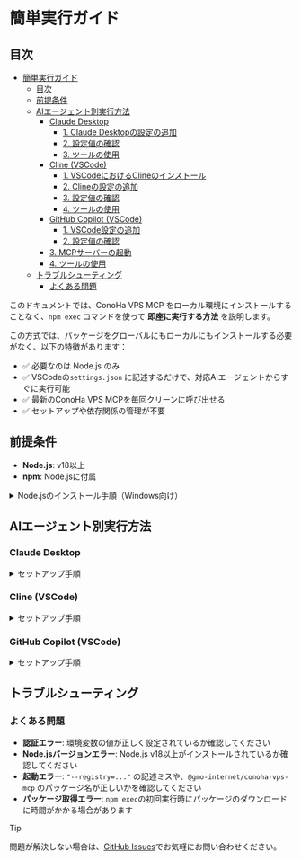 # 簡単実行ガイド

## 目次

- [簡単実行ガイド](#簡単実行ガイド)
  - [目次](#目次)
  - [前提条件](#前提条件)
  - [AIエージェント別実行方法](#aiエージェント別実行方法)
    - [Claude Desktop](#claude-desktop)
      - [1. Claude Desktopの設定の追加](#1-claude-desktopの設定の追加)
      - [2. 設定値の確認](#2-設定値の確認)
      - [3. ツールの使用](#3-ツールの使用)
    - [Cline (VSCode)](#cline-vscode)
      - [1. VSCodeにおけるClineのインストール](#1-vscodeにおけるclineのインストール)
      - [2. Clineの設定の追加](#2-clineの設定の追加)
      - [3. 設定値の確認](#3-設定値の確認)
      - [4. ツールの使用](#4-ツールの使用)
    - [GitHub Copilot (VSCode)](#github-copilot-vscode)
      - [1. VSCode設定の追加](#1-vscode設定の追加)
      - [2. 設定値の確認](#2-設定値の確認-1)
    - [3. MCPサーバーの起動](#3-mcpサーバーの起動)
    - [4. ツールの使用](#4-ツールの使用-1)
  - [トラブルシューティング](#トラブルシューティング)
    - [よくある問題](#よくある問題)

このドキュメントでは、ConoHa VPS MCP をローカル環境にインストールすることなく、`npm exec` コマンドを使って **即座に実行する方法** を説明します。

この方式では、パッケージをグローバルにもローカルにもインストールする必要がなく、以下の特徴があります：

- ✅ 必要なのは Node.js のみ
- ✅ VSCodeの`settings.json` に記述するだけで、対応AIエージェントからすぐに実行可能
- ✅ 最新のConoHa VPS MCPを毎回クリーンに呼び出せる
- ✅ セットアップや依存関係の管理が不要

## 前提条件

- **Node.js**: v18以上
- **npm**: Node.jsに付属

<details>
<summary>Node.jsのインストール手順（Windows向け）</summary>

1. Node.jsのダウンロードページにアクセスします [ダウンロードページ](https://nodejs.org/ja/download)
2. アーキテクチャーとOSを確認したうえで、ダウンロードページ下部にある「Windows インストーラー（.msi）」をクリックします
   
    ![「Windows インストーラー（.msi）」と書かれた緑糸のボタンをクリック](../assets/nextjs_download_page.png)

3. ダウンロードされたインストーラー（.msi）をダブルクリックします
4. しばらく待つとSetup Wizardが表示されるので、Nextを押します

    ![ウィンドウ下部にあるNextを押します](../assets/nodejs_setup_welcome.png)

5. ライセンス規約を一読したうえで同意（チェックを入力）をして、Nextを押します

    ![「I accept...」と書かれたチェックボックスにチェックを入れて、ウィンドウ下部にあるNextをクリックします](../assets/nodejs_setup_license.png)

6. 表示されているインストール先に問題がなければNextを押します（基本的にはデフォルトのままで問題ありません）

    ![ウィンドウ下部にあるNextを押します](../assets/nodejs_setup_destination_folder.png)

7. 追加でインストールするものがない場合は基本的に何も選択せず、Nextを押します（ConoHa VPS MCP Serverでは追加でインストールが必要なものはありません）

    ![ウィンドウ下部にあるNextを押します](../assets/nodejs_setup_custom_setup.png)

8. こちらも追加でインストールするものがない場合はチェックを入れず、Nextを押します（ConoHa VPS MCP Serverでは追加でインストールが必要なものはありません）

    ![ウィンドウ下部にあるNextを押します](../assets/nodejs_setup_custom_tools.png)

9.  Installボタンをクリックします

    ![ウィンドウ下部にあるInstallを押します](../assets/nodejs_setup_custom_ready.png)

10.  インストールが完了したらFinishを押します

</details>

## AIエージェント別実行方法

### Claude Desktop

<details>
<summary>セットアップ手順</summary>

#### 1. Claude Desktopの設定の追加

1. メニューバーから **[ファイル]** → **[設定]** を開きます

   ![Claude Desktopの設定を開く](../assets/claude_desktop_setting.png)

2. 左側のメニューから **[開発者]** タブを選択します

   ![開発者タブ](../assets/claude_desktop_setting_config.png)

3. **[構成を編集]** をクリックします

4. `claude_desktop_config.json`を開き、以下の設定を追加します：

```json
{
  "mcpServers": {
    "ConoHa VPS MCP": {
      "command": "npm",
      "args": [
        "exec",
        "--@gmo-internet:registry=https://npm.pkg.github.com",
        "@gmo-internet/conoha-vps-mcp"
      ],
      "env": {
        "OPENSTACK_TENANT_ID": "YOUR_OPENSTACK_TENANT_ID",
        "OPENSTACK_USER_ID": "YOUR_OPENSTACK_USER_ID",
        "OPENSTACK_PASSWORD": "YOUR_OPENSTACK_PASSWORD",
        "OPENSTACK_IDENTITY_BASE_URL": "https://identity.c3j1.conoha.io/v3",
        "OPENSTACK_COMPUTE_BASE_URL": "https://compute.c3j1.conoha.io/v2.1",
        "OPENSTACK_VOLUME_BASE_URL": "https://block-storage.c3j1.conoha.io/v3",
        "OPENSTACK_IMAGE_BASE_URL": "https://image-service.c3j1.conoha.io",
        "OPENSTACK_NETWORK_BASE_URL": "https://networking.c3j1.conoha.io"
      }
    }
  }
}
```

#### 2. 設定値の確認

- 環境変数の設定値：

```txt
OPENSTACK_TENANT_ID: テナントID
OPENSTACK_USER_ID: APIユーザーのユーザーID
OPENSTACK_PASSWORD: APIユーザーのパスワード
```

各値はConoHaコントロールパネルのAPI設定で確認できます。

![ConoHa APIユーザー情報](../assets/conoha_api_info.png)

#### 3. ツールの使用

プロンプトを入力して操作を実行します

   [サンプルプロンプト](../README.md#使用例)

</details>

### Cline (VSCode)

<details>
<summary>セットアップ手順</summary>

#### 1. VSCodeにおけるClineのインストール

1. VSCode左側の拡張機能メニューを開きます

   ![VSCodeの拡張機能メニューを開く](../assets/vscode_install.png)

2. 上部の検索窓で「cline」と検索し、Clineをインストールします

   ![Clineをインストール](../assets/cline_install.png)

#### 2. Clineの設定の追加

1. VSCode左側のClineメニューを開き、適切なプランを選択するとMCPサーバーアイコンが表示されるため、これをクリックします

   ![ClineのMCPサーバー設定を開く](../assets/cline_setting.png)

2. 歯車アイコンから設定を開き、 **[Configure MCP Servers]** をクリックします

   ![ClineのMCPサーバーconfigファイルを開く](../assets/cline_setting_config.png)

3. `cline_mcp_settings.json`に以下の設定を追加します：

```json
{
  "mcpServers": {
    "ConoHa VPS MCP": {
      "command": "npm",
      "args": [
        "exec",
        "--@gmo-internet:registry=https://npm.pkg.github.com",
        "@gmo-internet/conoha-vps-mcp"
      ],
      "env": {
        "OPENSTACK_TENANT_ID": "YOUR_OPENSTACK_TENANT_ID",
        "OPENSTACK_USER_ID": "YOUR_OPENSTACK_USER_ID",
        "OPENSTACK_PASSWORD": "YOUR_OPENSTACK_PASSWORD",
        "OPENSTACK_IDENTITY_BASE_URL": "https://identity.c3j1.conoha.io/v3",
        "OPENSTACK_COMPUTE_BASE_URL": "https://compute.c3j1.conoha.io/v2.1",
        "OPENSTACK_VOLUME_BASE_URL": "https://block-storage.c3j1.conoha.io/v3",
        "OPENSTACK_IMAGE_BASE_URL": "https://image-service.c3j1.conoha.io",
        "OPENSTACK_NETWORK_BASE_URL": "https://networking.c3j1.conoha.io"
      }
    }
  }
}
```

#### 3. 設定値の確認

- 環境変数の設定値：

```txt
OPENSTACK_TENANT_ID: テナントID
OPENSTACK_USER_ID: APIユーザーのユーザーID
OPENSTACK_PASSWORD: APIユーザーのパスワード
```

各値はConoHaコントロールパネルのAPI設定で確認できます。

![ConoHa APIユーザー情報](../assets/conoha_api_info.png)

#### 4. ツールの使用

1. チャット欄右下の切り替えメニューから**Act**モードを選択します

2. プロンプトを入力して操作を実行します

   [サンプルプロンプト](../README.md#使用例)

</details>

### GitHub Copilot (VSCode)

<details>
<summary>セットアップ手順</summary>

#### 1. VSCode設定の追加

1. VSCode左下の歯車マークをクリックして設定を開きます

   ![VSCodeの設定を開く](../assets/vscode_settings.png)

2. 上部の検索窓で「mcp」と検索します

   ![MCP設定を検索](../assets/vscode_settings_mcp.png)

3. 「settings.jsonで編集」をクリックします

4. `mcp`セクションに以下の設定を追加します：

```json
{
  "mcp": {
    "inputs": [
      {
        "type": "promptString",
        "id": "openstack-tenant-id",
        "description": "OpenStack Tenant ID"
      },
      {
        "type": "promptString",
        "id": "openstack-user-id",
        "description": "OpenStack User ID"
      },
      {
        "type": "promptString",
        "id": "openstack-password",
        "description": "OpenStack Password",
        "password": true
      }
    ],
    "servers": {
      "ConoHa VPS MCP": {
        "command": "npm",
        "args": [
          "exec",
          "--@gmo-internet:registry=https://npm.pkg.github.com",
          "@gmo-internet/conoha-vps-mcp"
        ],
        "env": {
          "OPENSTACK_TENANT_ID": "${input:openstack-tenant-id}",
          "OPENSTACK_USER_ID": "${input:openstack-user-id}",
          "OPENSTACK_PASSWORD": "${input:openstack-password}"
        }
      }
    }
  }
}
```

#### 2. 設定値の確認

- 環境変数の設定値：

```txt
OPENSTACK_TENANT_ID: テナントID
OPENSTACK_USER_ID: APIユーザーのユーザーID
OPENSTACK_PASSWORD: APIユーザーのパスワード
```

各値はConoHaコントロールパネルのAPI設定で確認できます。

![ConoHa APIユーザー情報](../assets/conoha_api_info.png)
*https://manage.conoha.jp/V3/API/*

### 3. MCPサーバーの起動

編集したjsonファイル上に表示される起動ボタンをクリックして、MCPサーバーを起動します。その際、環境変数の初期設定を求められるので、確認した設定値を入力してください。

![起動と書かれたボタンをクリックして起動](../assets/vscode_settings_mcp_start.png)

![OpenStack Tenant IDと書かれた入力フォームにテナントIDを入力](../assets/input_tenant_id.png)

*テナントID入力画面*

### 4. ツールの使用

1. GitHub Copilotを起動します
   - **Windows/Linux**: `Ctrl + Shift + I`
   - **Mac**: `Command + Shift + I`

2. チャット欄のドロップダウンメニューから**Agent**モードを選択します

3. チャット欄の**ツール**ボタンをクリックして、**MCPサーバー：ConoHa VPS MCP**を選択します

  ![MCPサーバー：ConoHa VPS MCPと表示される](../assets/view_tools.png)

4. プロンプトを入力して操作を実行します

   [サンプルプロンプト](../README.md#-使用例)

</details>

## トラブルシューティング

### よくある問題

- **認証エラー**: 環境変数の値が正しく設定されているか確認してください
- **Node.jsバージョンエラー**: Node.js v18以上がインストールされているか確認してください
- **起動エラー**: `"--registry=..."` の記述ミスや、`@gmo-internet/conoha-vps-mcp` のパッケージ名が正しいかを確認してください
- **パッケージ取得エラー**: `npm exec`の初回実行時にパッケージのダウンロードに時間がかかる場合があります

> [!TIP]
> 問題が解決しない場合は、[GitHub Issues](https://github.com/gmo-internet/conoha_vps_mcp/issues)でお気軽にお問い合わせください。
